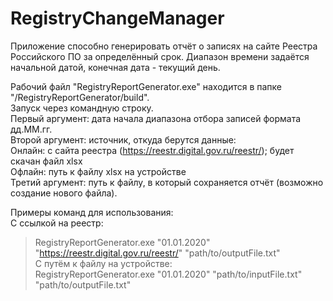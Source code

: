 # RegistryChangeManager

Приложение способно генерировать отчёт о записях на сайте Реестра Российского ПО за определённый срок.
Диапазон времени задаётся начальной датой, конечная дата - текущий день.

Рабочий файл "RegistryReportGenerator.exe" находится в папке "/RegistryReportGenerator/build".  
Запуск через командную строку.  
Первый аргумент: дата начала диапазона отбора записей формата дд.ММ.гг.  
Второй аргумент: источник, откуда берутся данные:  
	Онлайн: с сайта реестра (https://reestr.digital.gov.ru/reestr/); будет скачан файл xlsx   
	Офлайн: путь к файлу xlsx на устройстве  
Третий аргумент: путь к файлу, в который сохраняется отчёт (возможно создание нового файла).

Примеры команд для использования:  
С ссылкой на реестр:  
> RegistryReportGenerator.exe "01.01.2020" "https://reestr.digital.gov.ru/reestr/" "path/to/outputFile.txt"  
С путём к файлу на устройстве:  
> RegistryReportGenerator.exe "01.01.2020" "path/to/inputFile.txt" "path/to/outputFile.txt"  
